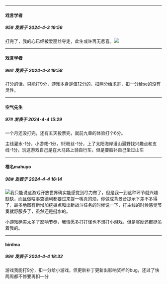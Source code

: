 ﻿
*****

####  戏言学者  
##### 95#       发表于 2024-4-3 19:56

打完了，我的心已经被爱丽丝夺走，此生或许再无悲喜。<img src="https://static.saraba1st.com/image/smiley/face2017/001.png" referrerpolicy="no-referrer">


*****

####  戏言学者  
##### 96#       发表于 2024-4-3 19:58

打分的话，只能打9分，游戏本身是值12分的，扣两分给求哥，扣一分给se的没有灵性。


*****

####  空气先生  
##### 97#       发表于 2024-4-4 15:29

一个月还没打完，还有五天投票完，就前九章的体验打个6分。

主线灌水-1分，小游戏-1分，SE粉丝-1分，上了太阳海岸漫山遍野找兴趣点和支线-1分，玩这游戏自己是在大马路上骑自行车，但是要脑补自己坐过山车


*****

####  椎名mahuyo  
##### 98#       发表于 2024-4-4 16:14

<img src="https://static.saraba1st.com/image/smiley/face2017/067.png" referrerpolicy="no-referrer">我只能说这游戏开放世界确实能感觉到尽力做了，但是我一到这种环节就兴趣缺缺，而且做啥事查德利都要过来提一嘴真的烦，你做成背景音提示下差不多得了，最多地图有新增加挖掘点和出新战斗任务的时候说一下，打主线的时候感觉节奏就舒服多了，虽然还是挺水的。

小游戏确实太多了影响节奏，我情愿多打打怪也不想打小游戏，但是奖励还都挺吊着我的。


*****

####  birdma  
##### 99#       发表于 2024-4-4 18:32

游戏我能打9分，扣一分给小游戏，但更新补丁更新出影响奖杯的bug，还过了快两周都不修要再扣一分

